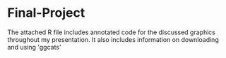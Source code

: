 # Final-Project
The attached R file includes annotated code for the discussed graphics throughout my presentation. 
It also includes information on downloading and using 'ggcats'
